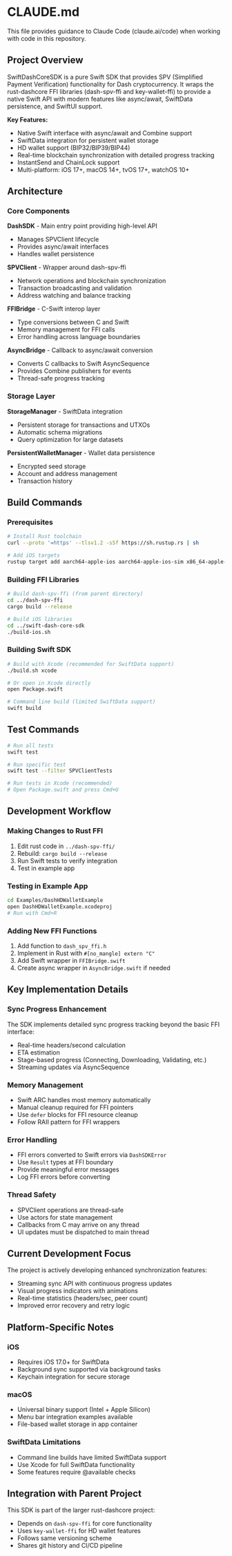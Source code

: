# CLAUDE.md

This file provides guidance to Claude Code (claude.ai/code) when working with code in this repository.

## Project Overview

SwiftDashCoreSDK is a pure Swift SDK that provides SPV (Simplified Payment Verification) functionality for Dash cryptocurrency. It wraps the rust-dashcore FFI libraries (dash-spv-ffi and key-wallet-ffi) to provide a native Swift API with modern features like async/await, SwiftData persistence, and SwiftUI support.

**Key Features:**
- Native Swift interface with async/await and Combine support
- SwiftData integration for persistent wallet storage
- HD wallet support (BIP32/BIP39/BIP44)
- Real-time blockchain synchronization with detailed progress tracking
- InstantSend and ChainLock support
- Multi-platform: iOS 17+, macOS 14+, tvOS 17+, watchOS 10+

## Architecture

### Core Components

**DashSDK** - Main entry point providing high-level API
- Manages SPVClient lifecycle
- Provides async/await interfaces
- Handles wallet persistence

**SPVClient** - Wrapper around dash-spv-ffi
- Network operations and blockchain synchronization
- Transaction broadcasting and validation
- Address watching and balance tracking

**FFIBridge** - C-Swift interop layer
- Type conversions between C and Swift
- Memory management for FFI calls
- Error handling across language boundaries

**AsyncBridge** - Callback to async/await conversion
- Converts C callbacks to Swift AsyncSequence
- Provides Combine publishers for events
- Thread-safe progress tracking

### Storage Layer

**StorageManager** - SwiftData integration
- Persistent storage for transactions and UTXOs
- Automatic schema migrations
- Query optimization for large datasets

**PersistentWalletManager** - Wallet data persistence
- Encrypted seed storage
- Account and address management
- Transaction history

## Build Commands

### Prerequisites
```bash
# Install Rust toolchain
curl --proto '=https' --tlsv1.2 -sSf https://sh.rustup.rs | sh

# Add iOS targets
rustup target add aarch64-apple-ios aarch64-apple-ios-sim x86_64-apple-ios
```

### Building FFI Libraries
```bash
# Build dash-spv-ffi (from parent directory)
cd ../dash-spv-ffi
cargo build --release

# Build iOS libraries
cd ../swift-dash-core-sdk
./build-ios.sh
```

### Building Swift SDK
```bash
# Build with Xcode (recommended for SwiftData support)
./build.sh xcode

# Or open in Xcode directly
open Package.swift

# Command line build (limited SwiftData support)
swift build
```

## Test Commands

```bash
# Run all tests
swift test

# Run specific test
swift test --filter SPVClientTests

# Run tests in Xcode (recommended)
# Open Package.swift and press Cmd+U
```

## Development Workflow

### Making Changes to Rust FFI
1. Edit rust code in `../dash-spv-ffi/`
2. Rebuild: `cargo build --release`
3. Run Swift tests to verify integration
4. Test in example app

### Testing in Example App
```bash
cd Examples/DashHDWalletExample
open DashHDWalletExample.xcodeproj
# Run with Cmd+R
```

### Adding New FFI Functions
1. Add function to `dash_spv_ffi.h`
2. Implement in Rust with `#[no_mangle] extern "C"`
3. Add Swift wrapper in `FFIBridge.swift`
4. Create async wrapper in `AsyncBridge.swift` if needed

## Key Implementation Details

### Sync Progress Enhancement
The SDK implements detailed sync progress tracking beyond the basic FFI interface:
- Real-time headers/second calculation
- ETA estimation
- Stage-based progress (Connecting, Downloading, Validating, etc.)
- Streaming updates via AsyncSequence

### Memory Management
- Swift ARC handles most memory automatically
- Manual cleanup required for FFI pointers
- Use `defer` blocks for FFI resource cleanup
- Follow RAII pattern for FFI wrappers

### Error Handling
- FFI errors converted to Swift errors via `DashSDKError`
- Use `Result` types at FFI boundary
- Provide meaningful error messages
- Log FFI errors before converting

### Thread Safety
- SPVClient operations are thread-safe
- Use actors for state management
- Callbacks from C may arrive on any thread
- UI updates must be dispatched to main thread

## Current Development Focus

The project is actively developing enhanced synchronization features:
- Streaming sync API with continuous progress updates
- Visual progress indicators with animations
- Real-time statistics (headers/sec, peer count)
- Improved error recovery and retry logic

## Platform-Specific Notes

### iOS
- Requires iOS 17.0+ for SwiftData
- Background sync supported via background tasks
- Keychain integration for secure storage

### macOS
- Universal binary support (Intel + Apple Silicon)
- Menu bar integration examples available
- File-based wallet storage in app container

### SwiftData Limitations
- Command line builds have limited SwiftData support
- Use Xcode for full SwiftData functionality
- Some features require @available checks

## Integration with Parent Project

This SDK is part of the larger rust-dashcore project:
- Depends on `dash-spv-ffi` for core functionality
- Uses `key-wallet-ffi` for HD wallet features
- Follows same versioning scheme
- Shares git history and CI/CD pipeline